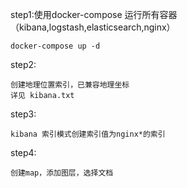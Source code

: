 step1:使用docker-compose 运行所有容器（kibana,logstash,elasticsearch,nginx）
  ```
  docker-compose up -d
  ```
step2:
  ```
  创建地理位置索引，已兼容地理坐标
  详见 kibana.txt
  ```
step3:
  ```
  kibana 索引模式创建索引值为nginx*的索引
  ```
step4:
  ```
  创建map，添加图层，选择文档
  ```